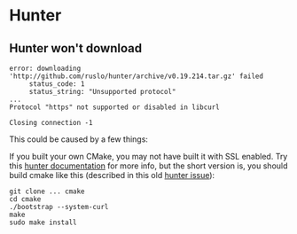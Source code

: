 # Hunter

## Hunter won't download

    error: downloading 'http://github.com/ruslo/hunter/archive/v0.19.214.tar.gz' failed
         status_code: 1
         status_string: "Unsupported protocol"
    ...
    Protocol "https" not supported or disabled in libcurl

    Closing connection -1

This could be caused by a few things:

If you built your own CMake, you may not have built it with SSL enabled. Try this [hunter documentation](https://docs.hunter.sh/en/latest/faq/how-to-fix-download-error.html) for more info, but the short version is, you should build cmake like this (described in this old [hunter issue](https://github.com/ruslo/hunter/issues/328)):

    git clone ... cmake
    cd cmake
    ./bootstrap --system-curl
    make
    sudo make install


